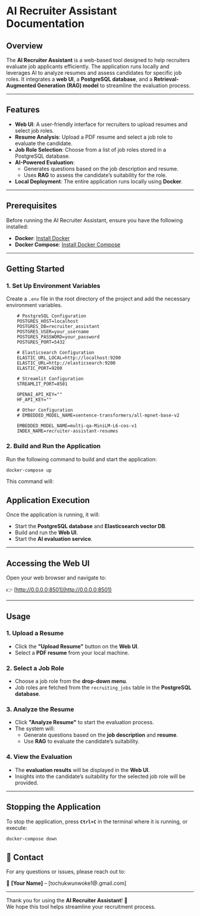 # AI Recruiter Assistant Documentation

## Overview
The **AI Recruiter Assistant** is a web-based tool designed to help recruiters evaluate job applicants efficiently. The application runs locally and leverages AI to analyze resumes and assess candidates for specific job roles. It integrates a **web UI**, a **PostgreSQL database**, and a **Retrieval-Augmented Generation (RAG) model** to streamline the evaluation process.

---

## Features
- **Web UI**: A user-friendly interface for recruiters to upload resumes and select job roles.  
- **Resume Analysis**: Upload a PDF resume and select a job role to evaluate the candidate.  
- **Job Role Selection**: Choose from a list of job roles stored in a PostgreSQL database.  
- **AI-Powered Evaluation**:  
  - Generates questions based on the job description and resume.  
  - Uses **RAG** to assess the candidate’s suitability for the role.  
- **Local Deployment**: The entire application runs locally using **Docker**.  

---

## Prerequisites
Before running the AI Recruiter Assistant, ensure you have the following installed:

- **Docker**: [Install Docker](https://docs.docker.com/get-docker/)  
- **Docker Compose**: [Install Docker Compose](https://docs.docker.com/compose/install/)  

---

## Getting Started

### 1. Set Up Environment Variables  
Create a `.env` file in the root directory of the project and add the necessary environment variables.

```.env
    # PostgreSQL Configuration
    POSTGRES_HOST=localhost
    POSTGRES_DB=recruiter_assistant
    POSTGRES_USER=your_username
    POSTGRES_PASSWORD=your_password
    POSTGRES_PORT=5432

    # Elasticsearch Configuration
    ELASTIC_URL_LOCAL=http://localhost:9200
    ELASTIC_URL=http://elasticsearch:9200
    ELASTIC_PORT=9200

    # Streamlit Configuration
    STREAMLIT_PORT=8501

    OPENAI_API_KEY=""
    HF_API_KEY=""

    # Other Configuration
    # EMBEDDED_MODEL_NAME=sentence-transformers/all-mpnet-base-v2

    EMBEDDED_MODEL_NAME=multi-qa-MiniLM-L6-cos-v1
    INDEX_NAME=recruiter-assistant-resumes
```

### 2. Build and Run the Application  
Run the following command to build and start the application:

```bash
docker-compose up
```
This command will:

## Application Execution

Once the application is running, it will:

- Start the **PostgreSQL database** and **Elasticsearch vector DB**.  
- Build and run the **Web UI**.  
- Start the **AI evaluation service**.  

---

## Accessing the Web UI  

Open your web browser and navigate to:  

👉 [http://0.0.0.0:8501](http://0.0.0.0:8501)  

---

## Usage

### 1. Upload a Resume  
- Click the **"Upload Resume"** button on the **Web UI**.  
- Select a **PDF resume** from your local machine.  

### 2. Select a Job Role  
- Choose a job role from the **drop-down menu**.  
- Job roles are fetched from the `recruiting_jobs` table in the **PostgreSQL database**.  

### 3. Analyze the Resume  
- Click **"Analyze Resume"** to start the evaluation process.  
- The system will:  
  - Generate questions based on the **job description** and **resume**.  
  - Use **RAG** to evaluate the candidate’s suitability.  

### 4. View the Evaluation  
- The **evaluation results** will be displayed in the **Web UI**.  
- Insights into the candidate’s suitability for the selected job role will be provided.  

---

## Stopping the Application  
To stop the application, press **`Ctrl+C`** in the terminal where it is running, or execute:  

```bash
docker-compose down
```

## 📩 Contact  

For any questions or issues, please reach out to:  

📧 **[Your Name]** – [tochukwunwoke1@.gmail.com]  

---

Thank you for using the **AI Recruiter Assistant**! 🚀  
We hope this tool helps streamline your recruitment process. 
